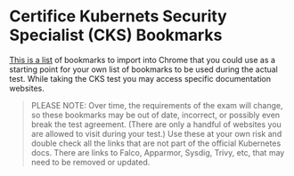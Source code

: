 # Certifice Kubernets Security Specialist (CKS) Bookmarks

[This is a list](cks-bookmarks.html) of bookmarks to import into Chrome that you could use as a starting point for your own list of bookmarks to be used during the actual test. While taking the CKS test you may access specific documentation websites.

>PLEASE NOTE: Over time, the requirements of the exam will change, so these bookmarks may be out of date, incorrect, or possibly even break the test agreement. (There are only a handful of websites you are allowed to visit during your test.) Use these at your own risk and double check all the links that are not part of the official Kubernetes docs. There are links to Falco, Apparmor, Sysdig, Trivy, etc, that may need to be removed or updated.